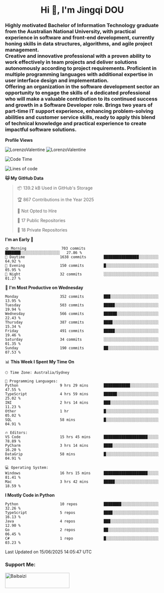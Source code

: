 <h1 align="center">Hi 👋, I'm Jingqi DOU</h1>
<h3 align="left">
Highly motivated Bachelor of Information Technology graduate from the Australian National University, with practical experience in software and front-end development, currently honing skills in data structures, algorithms, and agile project management. <br>
Creative and innovative professional with a proven ability to work effectively in team projects and deliver solutions autonomously according to project requirements. Proficient in multiple programming languages with additional expertise in user interface design and implementation. <br>
Offering an organization in the software development sector an opportunity to engage the skills of a dedicated professional who will make a valuable contribution to its continued success and growth in a Software Developer role. Brings two years of part-time IT support experience, enhancing problem-solving abilities and customer service skills, ready to apply this blend of technical knowledge and practical experience to create impactful software solutions.
</h3>

**Profile Views**<br>
<!-- <img src="https://count.getloli.com/get/@:name" alt="LorenzoValentine" theme="rule34" /> -->
<img src="https://count.getloli.com/@LorenzoValentine?name=LorenzoValentine&theme=asoul&padding=7&offset=0&align=center&scale=2&pixelated=1&darkmode=auto&prefix=020315" alt="LorenzoValentine" theme="rule34" />
<img src="https://count.getloli.com/@LorenzoValentine?name=LorenzoValentine&theme=food&padding=7&offset=0&align=center&scale=2&pixelated=1&darkmode=auto&prefix=020315" alt="LorenzoValentine" theme="rule34" />
 

<!--START_SECTION:waka-->
![Code Time](http://img.shields.io/badge/Code%20Time-2%2C065%20hrs%2050%20mins-blue)

![Lines of code](https://img.shields.io/badge/From%20Hello%20World%20I%27ve%20Written-466.2%20thousand%20lines%20of%20code-blue)

**🐱 My GitHub Data** 

> 📦 139.2 kB Used in GitHub's Storage 
 > 
> 🏆 867 Contributions in the Year 2025
 > 
> 🚫 Not Opted to Hire
 > 
> 📜 17 Public Repositories 
 > 
> 🔑 18 Private Repositories 
 > 
**I'm an Early 🐤** 

```text
🌞 Morning                703 commits         ███████░░░░░░░░░░░░░░░░░░   27.86 % 
🌆 Daytime                1638 commits        ████████████████░░░░░░░░░   64.92 % 
🌃 Evening                150 commits         █░░░░░░░░░░░░░░░░░░░░░░░░   05.95 % 
🌙 Night                  32 commits          ░░░░░░░░░░░░░░░░░░░░░░░░░   01.27 % 
```
📅 **I'm Most Productive on Wednesday** 

```text
Monday                   352 commits         ███░░░░░░░░░░░░░░░░░░░░░░   13.95 % 
Tuesday                  503 commits         █████░░░░░░░░░░░░░░░░░░░░   19.94 % 
Wednesday                566 commits         ██████░░░░░░░░░░░░░░░░░░░   22.43 % 
Thursday                 387 commits         ████░░░░░░░░░░░░░░░░░░░░░   15.34 % 
Friday                   491 commits         █████░░░░░░░░░░░░░░░░░░░░   19.46 % 
Saturday                 34 commits          ░░░░░░░░░░░░░░░░░░░░░░░░░   01.35 % 
Sunday                   190 commits         ██░░░░░░░░░░░░░░░░░░░░░░░   07.53 % 
```


📊 **This Week I Spent My Time On** 

```text
🕑︎ Time Zone: Australia/Sydney

💬 Programming Languages: 
Python                   9 hrs 29 mins       ████████████░░░░░░░░░░░░░   47.55 % 
TypeScript               4 hrs 59 mins       ██████░░░░░░░░░░░░░░░░░░░   25.02 % 
INI                      2 hrs 14 mins       ███░░░░░░░░░░░░░░░░░░░░░░   11.23 % 
Other                    1 hr                █░░░░░░░░░░░░░░░░░░░░░░░░   05.02 % 
SQL                      58 mins             █░░░░░░░░░░░░░░░░░░░░░░░░   04.91 % 

🔥 Editors: 
VS Code                  15 hrs 45 mins      ████████████████████░░░░░   78.89 % 
PyCharm                  3 hrs 14 mins       ████░░░░░░░░░░░░░░░░░░░░░   16.20 % 
DataGrip                 58 mins             █░░░░░░░░░░░░░░░░░░░░░░░░   04.91 % 

💻 Operating System: 
Windows                  16 hrs 15 mins      ████████████████████░░░░░   81.41 % 
Mac                      3 hrs 42 mins       █████░░░░░░░░░░░░░░░░░░░░   18.59 % 
```

**I Mostly Code in Python** 

```text
Python                   10 repos            ████████░░░░░░░░░░░░░░░░░   32.26 % 
TypeScript               5 repos             ████░░░░░░░░░░░░░░░░░░░░░   16.13 % 
Java                     4 repos             ███░░░░░░░░░░░░░░░░░░░░░░   12.90 % 
Go                       2 repos             ██░░░░░░░░░░░░░░░░░░░░░░░   06.45 % 
C#                       1 repo              █░░░░░░░░░░░░░░░░░░░░░░░░   03.23 % 
```




 Last Updated on 15/06/2025 14:05:47 UTC
<!--END_SECTION:waka-->

<!-- [![willianrod's wakatime stats](https://github-readme-stats.vercel.app/api/wakatime?username=lorenzoval2050)](https://github.com/anuraghazra/github-readme-stats) -->


<h3 align="left">Support Me:</h3>
<p><a href="https://www.buymeacoffee.com/Baibaizi"> <img align="left" src="https://cdn.buymeacoffee.com/buttons/v2/default-yellow.png" height="50" width="210" alt="Baibaizi" /></a></p><br><br>
